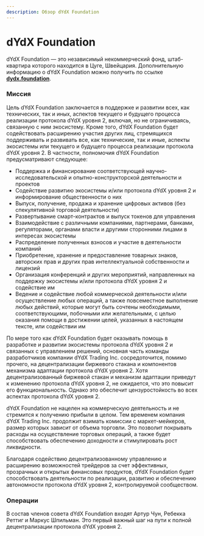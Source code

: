 ```yaml
---
description: Обзор dYdX Foundation
---
```


# dYdX Foundation

dYdX Foundation — это независимый некоммерческий фонд, штаб-квартира которого находится в Цуге, Швейцария. Дополнительную информацию о dYdX Foundation можно получить по ссылке [**dydx.foundation**](https://dydx.foundation).

### Миссия

Цель dYdX Foundation заключается в поддержке и развитии всех, как технических, так и иных, аспектов текущего и будущего процесса реализации протокола dYdX уровня 2, включая, но не ограничиваясь, связанную с ним экосистему. Кроме того, dYdX Foundation будет содействовать расширению участия других лиц, стремящихся поддерживать и развивать все, как технические, так и иные, аспекты экосистемы или текущего и будущего процесса реализации протокола dYdX уровня 2. В частности, полномочия dYdX Foundation предусматривают следующее:

* Поддержка и финансирование соответствующей научно-исследовательской и опытно-конструкторской деятельности и проектов
* Содействие развитию экосистемы и/или протокола dYdX уровня 2 и информирование общественности о них
* Выпуск, получение, продажа и хранение цифровых активов (без спекулятивной торговой деятельности)
* Развертывание смарт-контрактов и выпуск токенов для управления
* Взаимодействие с различными компаниями, партнерами, банками, регуляторами, органами власти и другими сторонними лицами в интересах экосистемы
* Распределение полученных взносов и участие в деятельности компаний
* Приобретение, хранение и предоставление товарных знаков, авторских прав и других прав интеллектуальной собственности и лицензий
* Организация конференций и других мероприятий, направленных на поддержку экосистемы и/или протокола dYdX уровня 2 и содействие им
* Ведение и содействие любой коммерческой деятельности и/или осуществление любых операций, а также повсеместное выполнение любых действий, которые могут быть сочтены необходимыми, соответствующими, побочными или желательными, с целью оказания помощи в достижении целей, указанных в настоящем тексте, или содействии им

По мере того как dYdX Foundation будет оказывать помощь в разработке и развитии экосистемы протокола dYdX уровня 2 и связанных с управлением решений, основная часть команды разработчиков компании dYdX Trading Inc. сосредоточится, помимо прочего, на децентрализации биржевого стакана и компонентов механизма адаптации протокола dYdX уровня 2. Хотя децентрализованный биржевой стакан и механизм адаптации приведут к изменению протокола dYdX уровня 2, не ожидается, что это повысит его функциональность. Однако это обеспечит цензуростойкость во всех аспектах протокола dYdX уровня 2.

dYdX Foundation не нацелен на коммерческую деятельность и не стремится к получению прибыли в целом. Тем временем компания dYdX Trading Inc. продолжит взимать комиссии с маркет-мейкеров, размер которых зависит от объема торговли. Это позволит покрывать расходы на осуществление торговых операций, а также будет способствовать обеспечению доходности и стимулировать рост ликвидности.

Благодаря содействию децентрализованному управлению и расширению возможностей трейдеров за счет эффективных, прозрачных и открытых финансовых продуктов, dYdX Foundation будет способствовать деятельности по реализации, развитию и обеспечению автономности протокола dYdX уровня 2, контролируемой сообществом.

### Операции

В состав членов совета dYdX Foundation входят Артур Чун, Ребекка Реттиг и Маркус Шпильман. Это первый важный шаг на пути к полной децентрализации протокола dYdX уровня 2.
